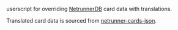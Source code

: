 userscript for overriding [NetrunnerDB](https://netrunnerdb.com) card data with translations.

Translated card data is sourced from [netrunner-cards-json](https://github.com/NetrunnerDB/netrunner-cards-json).
